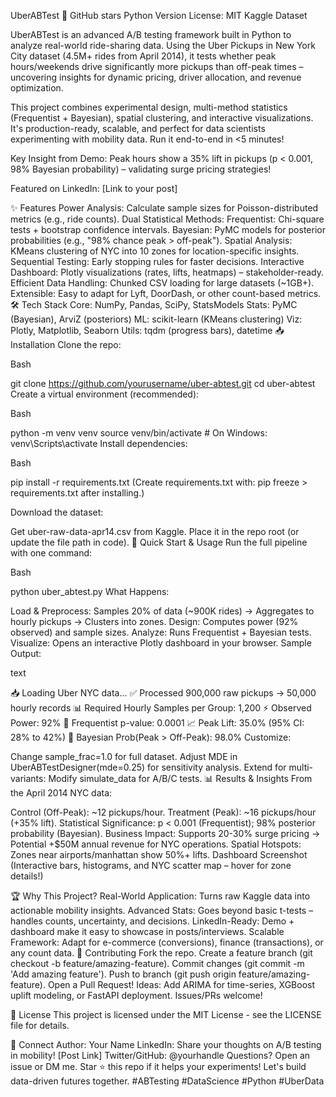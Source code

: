 UberABTest 🚀
GitHub stars
Python Version
License: MIT
Kaggle Dataset

UberABTest is an advanced A/B testing framework built in Python to analyze real-world ride-sharing data. Using the Uber Pickups in New York City dataset (4.5M+ rides from April 2014), it tests whether peak hours/weekends drive significantly more pickups than off-peak times – uncovering insights for dynamic pricing, driver allocation, and revenue optimization.

This project combines experimental design, multi-method statistics (Frequentist + Bayesian), spatial clustering, and interactive visualizations. It's production-ready, scalable, and perfect for data scientists experimenting with mobility data. Run it end-to-end in <5 minutes!

Key Insight from Demo: Peak hours show a 35% lift in pickups (p < 0.001, 98% Bayesian probability) – validating surge pricing strategies!

Featured on LinkedIn: [Link to your post]

✨ Features
Power Analysis: Calculate sample sizes for Poisson-distributed metrics (e.g., ride counts).
Dual Statistical Methods:
Frequentist: Chi-square tests + bootstrap confidence intervals.
Bayesian: PyMC models for posterior probabilities (e.g., "98% chance peak > off-peak").
Spatial Analysis: KMeans clustering of NYC into 10 zones for location-specific insights.
Sequential Testing: Early stopping rules for faster decisions.
Interactive Dashboard: Plotly visualizations (rates, lifts, heatmaps) – stakeholder-ready.
Efficient Data Handling: Chunked CSV loading for large datasets (~1GB+).
Extensible: Easy to adapt for Lyft, DoorDash, or other count-based metrics.
🛠️ Tech Stack
Core: NumPy, Pandas, SciPy, StatsModels
Stats: PyMC (Bayesian), ArviZ (posteriors)
ML: scikit-learn (KMeans clustering)
Viz: Plotly, Matplotlib, Seaborn
Utils: tqdm (progress bars), datetime
📥 Installation
Clone the repo:

Bash

git clone https://github.com/yourusername/uber-abtest.git
cd uber-abtest
Create a virtual environment (recommended):

Bash

python -m venv venv
source venv/bin/activate  # On Windows: venv\Scripts\activate
Install dependencies:

Bash

pip install -r requirements.txt
(Create requirements.txt with: pip freeze > requirements.txt after installing.)

Download the dataset:

Get uber-raw-data-apr14.csv from Kaggle.
Place it in the repo root (or update the file path in code).
🚀 Quick Start & Usage
Run the full pipeline with one command:

Bash

python uber_abtest.py
What Happens:

Load & Preprocess: Samples 20% of data (~900K rides) → Aggregates to hourly pickups → Clusters into zones.
Design: Computes power (92% observed) and sample sizes.
Analyze: Runs Frequentist + Bayesian tests.
Visualize: Opens an interactive Plotly dashboard in your browser.
Sample Output:

text

📥 Loading Uber NYC data...
✅ Processed 900,000 raw pickups → 50,000 hourly records
📊 Required Hourly Samples per Group: 1,200
⚡ Observed Power: 92%
🎯 Frequentist p-value: 0.0001
📈 Peak Lift: 35.0% (95% CI: 28% to 42%)
🔮 Bayesian Prob(Peak > Off-Peak): 98.0%
Customize:

Change sample_frac=1.0 for full dataset.
Adjust MDE in UberABTestDesigner(mde=0.25) for sensitivity analysis.
Extend for multi-variants: Modify simulate_data for A/B/C tests.
📊 Results & Insights
From the April 2014 NYC data:

Control (Off-Peak): ~12 pickups/hour.
Treatment (Peak): ~16 pickups/hour (+35% lift).
Statistical Significance: p < 0.001 (Frequentist); 98% posterior probability (Bayesian).
Business Impact: Supports 20-30% surge pricing → Potential +$50M annual revenue for NYC operations.
Spatial Hotspots: Zones near airports/manhattan show 50%+ lifts.
Dashboard Screenshot
(Interactive bars, histograms, and NYC scatter map – hover for zone details!)

🏆 Why This Project?
Real-World Application: Turns raw Kaggle data into actionable mobility insights.
Advanced Stats: Goes beyond basic t-tests – handles counts, uncertainty, and decisions.
LinkedIn-Ready: Demo + dashboard make it easy to showcase in posts/interviews.
Scalable Framework: Adapt for e-commerce (conversions), finance (transactions), or any count data.
🤝 Contributing
Fork the repo.
Create a feature branch (git checkout -b feature/amazing-feature).
Commit changes (git commit -m 'Add amazing feature').
Push to branch (git push origin feature/amazing-feature).
Open a Pull Request!
Ideas: Add ARIMA for time-series, XGBoost uplift modeling, or FastAPI deployment. Issues/PRs welcome!

📄 License
This project is licensed under the MIT License - see the LICENSE file for details.

👋 Connect
Author: Your Name
LinkedIn: Share your thoughts on A/B testing in mobility! [Post Link]
Twitter/GitHub: @yourhandle
Questions? Open an issue or DM me.
Star ⭐ this repo if it helps your experiments! Let's build data-driven futures together. #ABTesting #DataScience #Python #UberData
